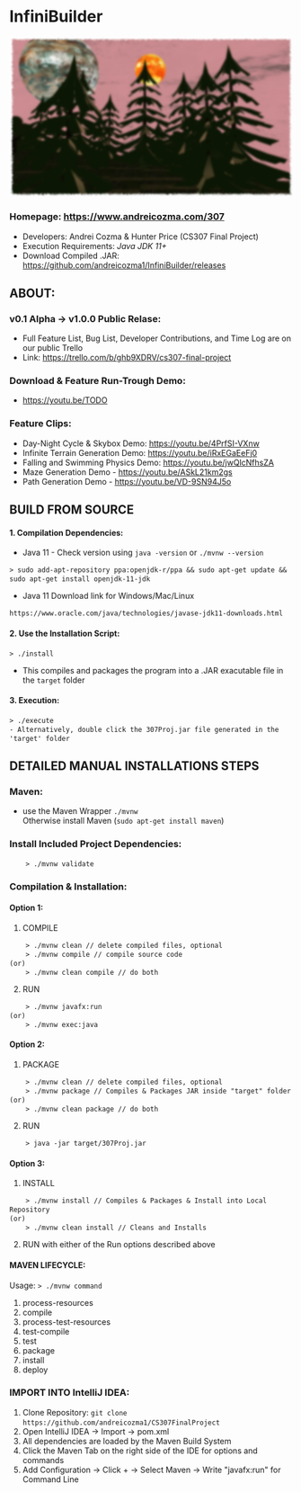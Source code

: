 # InfiniBuilder
![Game Screen Shot](/docs/img.png)

### Homepage: https://www.andreicozma.com/307
- Developers: Andrei Cozma & Hunter Price  (CS307 Final Project)   
- Execution Requirements: *Java JDK 11+*
- Download Compiled .JAR: https://github.com/andreicozma1/InfiniBuilder/releases  
## ABOUT:
### v0.1 Alpha -> v1.0.0 Public Relase:
- Full Feature List, Bug List, Developer Contributions, and Time Log are on our public Trello
- Link: https://trello.com/b/ghb9XDRV/cs307-final-project  
### Download & Feature Run-Trough Demo:
- https://youtu.be/TODO
### Feature Clips:
- Day-Night Cycle & Skybox Demo: https://youtu.be/4PrfSI-VXnw   
- Infinite Terrain Generation Demo: https://youtu.be/iRxEGaEeFj0   
- Falling and Swimming Physics Demo: https://youtu.be/jwQlcNfhsZA   
- Maze Generation Demo - https://youtu.be/ASkL21km2gs   
- Path Generation Demo - https://youtu.be/VD-9SN94J5o   
## **BUILD FROM SOURCE**
#### 1. Compilation Dependencies:
- Java 11 - Check version using `java -version` or `./mvnw --version`
```
> sudo add-apt-repository ppa:openjdk-r/ppa && sudo apt-get update && sudo apt-get install openjdk-11-jdk
```
- Java 11 Download link for Windows/Mac/Linux
```
https://www.oracle.com/java/technologies/javase-jdk11-downloads.html
```
#### 2. Use the Installation Script:
```
> ./install
```
- This compiles and packages the program into a .JAR exacutable file in the `target` folder

#### 3. Execution:
```
> ./execute
- Alternatively, double click the 307Proj.jar file generated in the 'target' folder
```

## **DETAILED MANUAL INSTALLATIONS STEPS**
### Maven:
- use the Maven Wrapper `./mvnw`  
Otherwise install Maven (```sudo apt-get install maven```)

### Install Included Project Dependencies:   
```
	> ./mvnw validate
```

### Compilation & Installation:  

#### Option 1:  
1. COMPILE  
```
	> ./mvnw clean // delete compiled files, optional  
	> ./mvnw compile // compile source code  
(or)  
	> ./mvnw clean compile // do both  
```
2. RUN 
```
	> ./mvnw javafx:run  
(or)  
	> ./mvnw exec:java  
```
#### Option 2:  
1. PACKAGE  
```
	> ./mvnw clean // delete compiled files, optional  
	> ./mvnw package // Compiles & Packages JAR inside "target" folder  
(or)  
	> ./mvnw clean package // do both  
```
2. RUN  
```
	> java -jar target/307Proj.jar  
```
#### Option 3:  
1. INSTALL  
```
	> ./mvnw install // Compiles & Packages & Install into Local Repository  
(or)  
	> ./mvnw clean install // Cleans and Installs  
```
2. RUN with either of the Run options described above  

#### MAVEN LIFECYCLE:  
Usage: `> ./mvnw command`  
1. process-resources
2. compile
3. process-test-resources
4. test-compile
5. test
6. package
7. install
8. deploy

### IMPORT INTO IntelliJ IDEA:  
1. Clone Repository: `git clone https://github.com/andreicozma1/CS307FinalProject`  
2. Open IntelliJ IDEA -> Import -> pom.xml  
3. All dependencies are loaded by the Maven Build System  
4. Click the Maven Tab on the right side of the IDE for options and commands  
5. Add Configuration -> Click + -> Select Maven -> Write "javafx:run" for Command Line   

